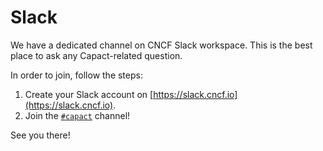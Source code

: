 # Slack

We have a dedicated channel on CNCF Slack workspace. This is the best place to ask any Capact-related question.

In order to join, follow the steps:

1. Create your Slack account on [https://slack.cncf.io](https://slack.cncf.io).
1. Join the [`#capact`](https://cloud-native.slack.com/archives/C023YTAHKLG) channel!

See you there!